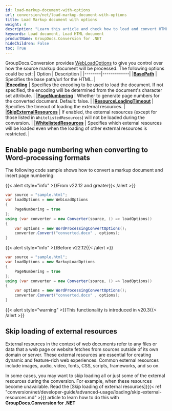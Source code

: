 ```yaml
---
id: load-markup-document-with-options
url: conversion/net/load-markup-document-with-options
title: Load Markup document with options
weight: 4
description: "Learn this article and check how to load and convert HTML documents with advanced options using GroupDocs.Conversion for .NET API."
keywords: Load document, Load HTML document
productName: GroupDocs.Conversion for .NET
hideChildren: False
toc: True
---
```

GroupDocs.Conversion provides [WebLoadOptions](https://reference.groupdocs.com/conversion/net/groupdocs.conversion.options.load/webloadoptions) to give you control over how the source markup document will be processed. The following options could be set:
| Option | Description |
|--------|-------------|
|**[BasePath](https://reference.groupdocs.com/conversion/net/groupdocs.conversion.options.load/webloadoptions/basepath)** | Specifies the base path/url for the HTML. |  
|**[Encoding](https://reference.groupdocs.com/conversion/net/groupdocs.conversion.options.load/webloadoptions/encoding)** | Specifies the encoding to be used to load the document. If not specified, the encoding will be determined from the document's character set attribute. |
|**[PageNumbering](https://reference.groupdocs.com/conversion/net/groupdocs.conversion.options.load/webloadoptions/pagenumbering)** | Whether to generate page numbers for the converted document. Default: false. |
|**[ResourceLoadingTimeout](https://reference.groupdocs.com/conversion/net/groupdocs.conversion.options.load/webloadoptions/resourceloadingtimeout)** | Specifies the timeout of loading the external resources. |
|**[SkipExternalResources](https://reference.groupdocs.com/conversion/net/groupdocs.conversion.options.load/webloadoptions/skipexternalresources)** |  If enabled, the external resources (except for those listed in `WhitelistedResources`) will not be loaded during the conversion. |
|**[WhitelistedResources](https://reference.groupdocs.com/conversion/net/groupdocs.conversion.options.load/webloadoptions/whitelistedresources)** | Specifies which external resources will be loaded even when the loading of other external resources is restricted. |

## Enable page numbering when converting to Word-processing formats

The following code sample shows how to convert a markup document and insert page numbering:


{{< alert style="info" >}}From v22.12 and greater{{< /alert >}}
```csharp
var source = "sample.html";
var loadOptions = new WebLoadOptions
{
    PageNumbering = true
};
using (var converter = new Converter(source, () => loadOptions))
{
    var options = new WordProcessingConvertOptions();
    converter.Convert("converted.docx" , options);
}
```


{{< alert style="info" >}}Before v22.12{{< /alert >}}
```csharp
var source = "sample.html";
var loadOptions = new MarkupLoadOptions
{
    PageNumbering = true
};
using (var converter = new Converter(source, () => loadOptions))
{
    var options = new WordProcessingConvertOptions();
    converter.Convert("converted.docx" , options);
}
```

{{< alert style="warning" >}}This functionality is introduced in v20.3{{< /alert >}}

## Skip loading of external resources

External resources in the context of web documents refer to any files or data that a web page or website fetches from sources outside of its own domain or server. These external resources are essential for creating dynamic and feature-rich web experiences. Common external resources include images, audio, video, fonts, CSS, scripts, frameworks, and so on. 

In some cases, you may want to skip loading all or just some of the external resources during the conversion. For example, when these resources become unavailable. Read the [Skip loading of external resources]({{< ref "conversion/net/developer-guide/advanced-usage/loading/skip-external-resources.md" >}}) article to learn how to do this with **GroupDocs.Conversion for .NET** 
